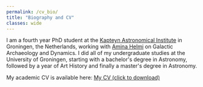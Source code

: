 ```yaml
---
permalink: /cv_bio/
title: "Biography and CV"
classes: wide
---
```

I am a fourth year PhD student at the [Kapteyn Astronomical Institute](https://www.rug.nl/research/kapteyn/?lang=en) in Groningen, the Netherlands, working with [Amina Helmi](https://www.astro.rug.nl/~ahelmi/dev/) on Galactic Archaeology and Dynamics. I did all of my undergraduate studies at the University of Groningen, starting with a bachelor's degree in Astronomy, followed by a year of Art History and finally a master's degree in Astronomy. 

My academic CV is available here:
[My CV (click to download)](http://hannekewoudenberg/Academic_CV_publications_separate.pdf)

